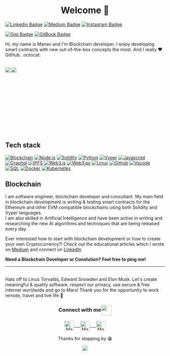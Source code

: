 <h1 align= "center"><b>Welcome 👋 </b></h1>
 
[![Linkedin Badge](https://img.shields.io/badge/-manavgarg650-blue?style=flat&logo=Linkedin&logoColor=white&link=https://www.linkedin.com/in/manavgarg650/)](https://www.linkedin.com/in/manavgarg650/)
[![Medium Badge](https://img.shields.io/badge/-@manavgarg650-black?style=flat&labelColor=black&logo=medium&logoColor=white&link=https://www.medium.com/@manavgarg650/)](https://www.medium.com/@manavgarg650/)
[![Instagram Badge](https://img.shields.io/badge/-@m.a.n.a.v.g.a.r.g-E1306C?style=flat&labelColor=E1306C&logo=instagram&logoColor=white&link=https://www.instagram.com/m.a.n.a.v.g.a.r.g/)](https://www.instagram.com/m.a.n.a.v.g.a.r.g/)

[![Gist Badge](https://img.shields.io/badge/-Gists-black?style=flat&labelColor=black&logo=github&logoColor=white&link=https://gist.github.com/manav650/)](https://gist.github.com/manav650/)
[![GitBook Badge](https://img.shields.io/badge/-Gitbooks-black?style=flat&labelColor=black&logo=github&logoColor=white&link=https://manav650.gitbook.io/)](https://manav650.gitbook.io/)

Hi, my name is Manav and I'm Blockchain developer. I enjoy developing smart contracts with new out-of-the-box concepts the most. And I really ❤️ GitHub. :octocat: 

<br />

<a href="https://github.com/anuraghazra/github-readme-stats">
  <img align="left" src="https://github-readme-stats.vercel.app/api/top-langs/?username=manav650&count_private=true&hide=html,ruby,css,objective-c,starlark,dockerfile,shell,rust,nix,jupyter%20notebook" />
</a>
<a href="https://github.com/anuraghazra/convoychat">
  <img align="left" src="https://github-readme-stats.vercel.app/api?username=manav650&show_icons=true&count_private=true" />
</a>
<br /><br /><br /><br /><br /><br />
<br /><br /><br /><br /><br /><br />

## Tech stack
[![Blockchain](https://img.shields.io/badge/-Blockchain-black?style=for-the-badge&logo=bitcoin&logoColor=white)]()
[![Node.js](https://img.shields.io/badge/-Node.js-339933?style=for-the-badge&logo=Node.js&logoColor=white)]()
[![Solidity](https://img.shields.io/badge/-Solidity-3c3c3d?style=for-the-badge&logo=ethereum&logoColor=white)]()
[![Python](https://img.shields.io/badge/-Python-black?style=for-the-badge&logo=python&logoColor=white)]()
[![Vyper](https://img.shields.io/badge/-Vyper-black?style=for-the-badge&logo=vyper&logoColor=white)]()
[![Javascript](https://img.shields.io/badge/-Javascript-007acc?style=for-the-badge&logo=javascript&logoColor=white)]()
[![Graphql](https://img.shields.io/badge/-Graph_QL-ff1493?style=for-the-badge&logo=graphql&logoColor=white)]()
[![IPFS](https://img.shields.io/badge/-IPFS-23bbad?style=for-the-badge&logo=ipfs&logoColor=white)]()
[![Web3.js](https://img.shields.io/badge/-Web3.js-black?style=for-the-badge&logo=javascript&logoColor=)]()
[![Web3.py](https://img.shields.io/badge/-Web3.py-black?style=for-the-badge&logo=javascript&logoColor=)]()
[![Linux](https://img.shields.io/badge/-Linux-326ce5?style=for-the-badge&logo=linux&logoColor=white)]()
[![Github](https://img.shields.io/badge/-GitHub-black?style=for-the-badge&logo=github&logoColor=white)]()
[![Vscode](https://img.shields.io/badge/-VSCode-007acc?style=for-the-badge&logo=visual-studio-code&logoColor=white)]()
[![SQL](https://img.shields.io/badge/-SQL-d2082d?style=for-the-badge&logo=mysql&logoColor=white)]()
[![Docker](https://img.shields.io/badge/-Docker-2496ed?style=for-the-badge&logo=docker&logoColor=white)]()
[![Kubernetes](https://img.shields.io/badge/-Kubernetes-326ce5?style=for-the-badge&logo=kubernetes&logoColor=white)]()


## Blockchain

I am software engineer, blockchain developer and consultant. My main field in blockchain development is writing & testing smart contracts for the Ethereum and other EVM compatible blockchains using both Solidity and Vyper languages. 
<br />
I am also skilled in Artificial Intelligence and have been active in writing and researching the new AI algorithms and techniques that are being released every day.


Ever interested how to start with blockchain development or how to create your own Cryptocurrency?! Check out the educational articles which I wrote on [Medium](https://www.medium.com/@manavgarg650/) and connect on [LinkedIn](https://www.linkedin.com/in/manavgarg650/)


<b>Need a Blockchain Developer or Conslution? Feel free to ping me!</b>

---

<br />
Hats off to Linus Torvalds, Edward Snowden and Elon Musk. Let's create meaningful & quality software, respect our privacy, use secure & free internet worldwide and go to Mars! Thank you for the opportunity to work remote, travel and live life 🚀 

<div align="center">
  <h3 align="center">Connect with me<img align="center" src="https://github.com/rajput2107/rajput2107/blob/master/Assets/Handshake.gif" height="33px" /></h3> 
</div>
<p align="center">
 <a href="https://www.linkedin.com/in/manavgarg650/" target="blank">
  <img align="center" alt="Manav's LinkedIn" width="30px" src="https://www.vectorlogo.zone/logos/linkedin/linkedin-icon.svg" /> &nbsp; &nbsp;
 </a>
   <a href="https://medium.com/@manavgarg650/" target="blank">
  <img align="center" alt="Manav's Medium" width="30px" src="https://www.vectorlogo.zone/logos/medium/medium-tile.svg" /> &nbsp; &nbsp;
 </a> 
 <a href="https://www.instagram.com/m.a.n.a.v.g.a.r.g/" target="blank">
  <img align="center" alt="Manav's Instagram" width="30px" src="https://www.vectorlogo.zone/logos/instagram/instagram-icon.svg" /> 
 </a>
  <br/>
  <br/>
  Thanks for stopping by 😁<br/>
</p>

<p align="center"> 
  <img src="https://profile-counter.glitch.me/manav650/count.svg" />
</p>

